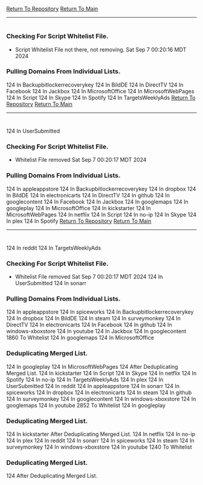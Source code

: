 [Return To Repository](https://github.com/DigitalWarrior/piholeparser/)
[Return To Main](https://github.com/DigitalWarrior/piholeparser/blob/master/RecentRunLogs/Mainlog.md)
____________________________________
# 
### Checking For Script Whitelist File.
* Script Whitelist File not there, not removing. Sat Sep  7 00:20:16 MDT 2024
### Pulling Domains From Individual Lists.
124 In Backupbitlockerrecoverykey
124 In BildDE
124 In DirectTV
124 In Facebook
124 In Jackbox
124 In MicrosoftOffice
124 In MicrosoftWebPages
124 In Script
124 In Skype
124 In Spotify
124 In TargetsWeeklyAds
[Return To Repository](https://github.com/DigitalWarrior/piholeparser/)
[Return To Main](https://github.com/DigitalWarrior/piholeparser/blob/master/RecentRunLogs/Mainlog.md)
____________________________________
# 
124 In UserSubmitted
### Checking For Script Whitelist File.
* Whitelist File removed Sat Sep  7 00:20:17 MDT 2024
### Pulling Domains From Individual Lists.
124 In appleappstore
124 In Backupbitlockerrecoverykey
124 In dropbox
124 In BildDE
124 In electronicarts
124 In DirectTV
124 In github
124 In googlecontent
124 In Facebook
124 In Jackbox
124 In googlemaps
124 In googleplay
124 In MicrosoftOffice
124 In kickstarter
124 In MicrosoftWebPages
124 In netflix
124 In Script
124 In no-ip
124 In Skype
124 In plex
124 In Spotify
[Return To Repository](https://github.com/DigitalWarrior/piholeparser/)
[Return To Main](https://github.com/DigitalWarrior/piholeparser/blob/master/RecentRunLogs/Mainlog.md)
____________________________________
# 
124 In reddit
124 In TargetsWeeklyAds
### Checking For Script Whitelist File.
* Whitelist File removed Sat Sep  7 00:20:17 MDT 2024
124 In UserSubmitted
124 In sonarr
### Pulling Domains From Individual Lists.
124 In appleappstore
124 In spiceworks
124 In Backupbitlockerrecoverykey
124 In dropbox
124 In BildDE
124 In steam
124 In surveymonkey
124 In DirectTV
124 In electronicarts
124 In Facebook
124 In github
124 In windows-xboxstore
124 In youtube
124 In Jackbox
124 In googlecontent
1860 To Whitelist
124 In googlemaps
124 In MicrosoftOffice
### Deduplicating Merged List.
124 In googleplay
124 In MicrosoftWebPages
124 After Deduplicating Merged List.
124 In kickstarter
124 In Script
124 In Skype
124 In netflix
124 In Spotify
124 In no-ip
124 In TargetsWeeklyAds
124 In plex
124 In UserSubmitted
124 In reddit
124 In appleappstore
124 In sonarr
124 In spiceworks
124 In dropbox
124 In electronicarts
124 In steam
124 In github
124 In surveymonkey
124 In googlecontent
124 In windows-xboxstore
124 In googlemaps
124 In youtube
2852 To Whitelist
124 In googleplay
### Deduplicating Merged List.
124 In kickstarter
 After Deduplicating Merged List.
124 In netflix
124 In no-ip
124 In plex
124 In reddit
124 In sonarr
124 In spiceworks
124 In steam
124 In surveymonkey
124 In windows-xboxstore
124 In youtube
1240 To Whitelist
### Deduplicating Merged List.
124 After Deduplicating Merged List.
